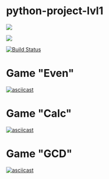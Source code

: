 # python-project-lvl1

<a href="https://codeclimate.com/github/codeclimate/codeclimate/maintainability"><img src="https://api.codeclimate.com/v1/badges/a99a88d28ad37a79dbf6/maintainability" /></a>

<a href="https://codeclimate.com/github/codeclimate/codeclimate/test_coverage"><img src="https://api.codeclimate.com/v1/badges/a99a88d28ad37a79dbf6/test_coverage" /></a>

[![Build Status](https://travis-ci.com/Artlyne/python-project-lvl1.svg?branch=master)](https://travis-ci.com/Artlyne/python-project-lvl1)

<h1>Game "Even"</h1>

[![asciicast](https://asciinema.org/a/WtysRvmewi0j51xZtQc0PdRO7.svg)](https://asciinema.org/a/WtysRvmewi0j51xZtQc0PdRO7)

<h1>Game "Calc"</h1>

[![asciicast](https://asciinema.org/a/tIS1X7eLcqYpIzTyRjfWqGxPz.svg)](https://asciinema.org/a/tIS1X7eLcqYpIzTyRjfWqGxPz)

<h1>Game "GCD"</h1>

[![asciicast](https://asciinema.org/a/xEQBgXYhIsoPtqZYhjEd7Xyoa.svg)](https://asciinema.org/a/xEQBgXYhIsoPtqZYhjEd7Xyoa)

